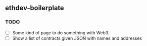 ## ethdev-boilerplate

### TODO

* [ ] Some kind of page to do something with Web3.
* [ ] Show a list of contracts given JSON with names and addresses
